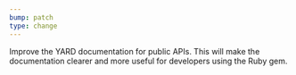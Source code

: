 ```yaml
---
bump: patch
type: change
---
```


Improve the YARD documentation for public APIs. This will make the documentation clearer and more useful for developers using the Ruby gem.
